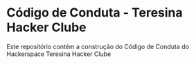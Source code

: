 # Código de Conduta - Teresina Hacker Clube
Este repositório contém a construção do Código de Conduta do Hackerspace Teresina Hacker Clube
